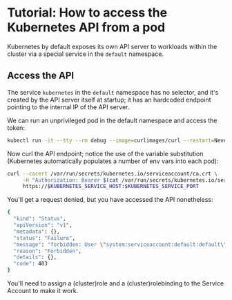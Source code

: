 # Tutorial: How to access the Kubernetes API from a pod

Kubernetes by default exposes its own API server to workloads within the cluster via a special service in the `default` namespace.


## Access the API

The service `kubernetes` in the `default` namespace has no selector, and it's created by the API server itself at startup; it has an hardcoded endpoint pointing to the internal IP of the API server.

We can run an unprivileged pod in the default namespace and access the token:

```bash
kubectl run -it --tty --rm debug --image=curlimages/curl --restart=Never -- sh
```

Now curl the API endpoint; notice the use of the variable substitution (Kubernetes automatically populates a number of env vars into each pod):

```bash
curl --cacert /var/run/secrets/kubernetes.io/serviceaccount/ca.crt \
     -H "Authorization: Bearer $(cat /var/run/secrets/kubernetes.io/serviceaccount/token)" \
     https://$KUBERNETES_SERVICE_HOST:$KUBERNETES_SERVICE_PORT
```

You'll get a request denied, but you have accessed the API nonetheless:


```bash
{
  "kind": "Status",
  "apiVersion": "v1",
  "metadata": {},
  "status": "Failure",
  "message": "forbidden: User \"system:serviceaccount:default:default\" cannot get path \"/\"",
  "reason": "Forbidden",
  "details": {},
  "code": 403
}
```

You'll need to assign a (cluster)role and a (cluster)rolebinding to the Service Account to make it work.


